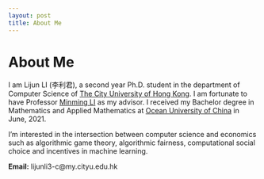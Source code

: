 ```yaml
---
layout: post
title: About Me
---
```


<div class="page">
  <h1 class="page-title">About Me</h1>

<p>I am Lijun LI (李利君), a second year Ph.D. student in the department of Computer Science of <a href="https://www.cityu.edu.hk/" target="_blank">The City University of Hong Kong</a>. I am fortunate to have Professor <a href="https://www.cs.cityu.edu.hk/~minmli/" target="_blank">Minming LI</a> as my advisor. I received my Bachelor degree in Mathematics and Applied Mathematics at <a href="http://www.ouc.edu.cn/main.htm" target="_blank">Ocean University of China</a> in June, 2021.</p>

<p>I’m interested in the intersection between computer science and economics such as algorithmic game theory, algorithmic fairness, computational social choice and incentives in machine learning.</p>

<p><strong>Email:</strong>
lijunli3-c@my.cityu.edu.hk</p>

</div>
